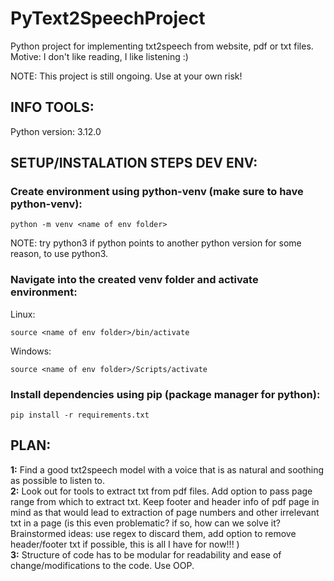 # PyText2SpeechProject
Python project for implementing txt2speech from website, pdf or txt files. Motive: I don't like reading, I like listening :)

NOTE: This project is still ongoing. Use at your own risk!

## INFO TOOLS:  

Python version: 3.12.0  

## SETUP/INSTALATION STEPS DEV ENV:    

### Create environment using python-venv (make sure to have python-venv):
```
python -m venv <name of env folder>
```

NOTE: try python3 if python points to another python version for some reason, to use python3.

### Navigate into the created venv folder and activate environment:
Linux:  
```
source <name of env folder>/bin/activate
```

Windows:
```
source <name of env folder>/Scripts/activate
```

### Install dependencies using pip (package manager for python):
```
pip install -r requirements.txt
```

## PLAN:  
**1:** Find a good txt2speech model with a voice that is as natural and soothing as possible to listen to.  
**2:** Look out for tools to extract txt from pdf files. Add option to pass page range from which to extract txt. Keep footer and header info of pdf page in mind as that would lead to extraction of page numbers and other irrelevant txt in a page (is this even problematic? if so, how can we solve it? Brainstormed ideas: use regex to discard them, add option to remove header/footer txt if possible, this is all I have for now!!! )  
**3:** Structure of code has to be modular for readability and ease of change/modifications to the code. Use OOP. 
